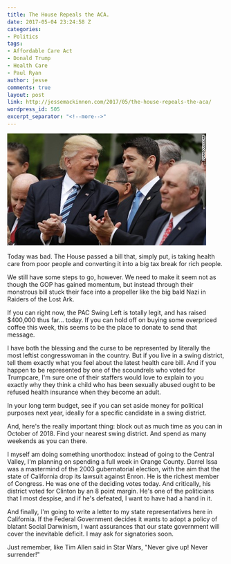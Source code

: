 ```yaml
---
title: The House Repeals the ACA.
date: 2017-05-04 23:24:58 Z
categories:
- Politics
tags:
- Affordable Care Act
- Donald Trump
- Health Care
- Paul Ryan
author: jesse
comments: true
layout: post
link: http://jessemackinnon.com/2017/05/the-house-repeals-the-aca/
wordpress_id: 505
excerpt_separator: "<!--more-->"
---
```


<img src="/images/2017/trump-ryan.jpg" alt="">

Today was bad. The House passed a bill that, simply put, is taking health care from poor people and converting it into a big tax break for rich people.
<!--more-->
We still have some steps to go, however. We need to make it seem not as though the GOP has gained momentum, but instead through their monstrous bill stuck their face into a propeller like the big bald Nazi in Raiders of the Lost Ark.

If you can right now, the PAC Swing Left is totally legit, and has raised $400,000 thus far... today. If you can hold off on buying some overpriced coffee this week, this seems to be the place to donate to send that message.

I have both the blessing and the curse to be represented by literally the most leftist congresswoman in the country. But if you live in a swing district, tell them exactly what you feel about the latest health care bill. And if you happen to be represented by one of the scoundrels who voted for Trumpcare, I'm sure one of their staffers would love to explain to you exactly why they think a child who has been sexually abused ought to be refused health insurance when they become an adult.

In your long term budget, see if you can set aside money for political purposes next year, ideally for a specific candidate in a swing district.

And, here's the really important thing: block out as much time as you can in October of 2018. Find your nearest swing district. And spend as many weekends as you can there.

I myself am doing something unorthodox: instead of going to the Central Valley, I'm planning on spending a full week in Orange County. Darrel Issa was a mastermind of the 2003 gubernatorial election, with the aim that the state of California drop its lawsuit against Enron. He is the richest member of Congress. He was one of the deciding votes today. And critically, his district voted for Clinton by an 8 point margin. He's one of the politicians that I most despise, and if he's defeated, I want to have had a hand in it.

And finally, I'm going to write a letter to my state representatives here in California. If the Federal Government decides it wants to adopt a policy of blatant Social Darwinism, I want assurances that our state government will cover the inevitable deficit. I may ask for signatories soon.

Just remember, like Tim Allen said in Star Wars, "Never give up! Never surrender!"

